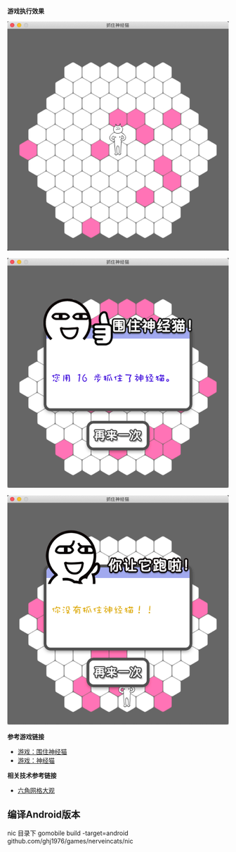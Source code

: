 
**游戏执行效果**

![开始游戏](001.png)

![成功](002.png)

![失败](003.png)

**参考游戏链接**

* [游戏：围住神经猫](http://game.yeyou.com/play-52764.html)
* [游戏：神经猫](http://h5.mse.360.cn/games/mobile_games/jsbm.html)

**相关技术参考链接**
* [六角网格大观](https://indienova.com/indie-game-development/hex-grids-reference/)



## 编译Android版本
nic 目录下
gomobile build -target=android github.com/ghj1976/games/nerveincats/nic
